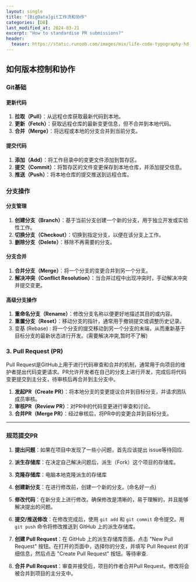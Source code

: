 ```yaml
---
layout: single
title: "[BigData]git工作流和协作"
categories: [DB]
last_modified_at: 2024-03-21
excerpt: "How to standardise PR submissions?"
header:
  teaser: https://static.runoob.com/images/mix/life-code-typography-hd-wallpaper-1920x1080-7168.jpg
---
```


## 如何版本控制和协作

### Git基础

#### 更新代码

1. **拉取（Pull）**：从远程仓库获取最新代码到本地。
2. **更新（Fetch）**：获取远程仓库的最新变更信息，但不合并到本地代码。
3. **合并（Merge）**：将远程或本地的分支合并到当前分支。

#### 提交代码

1. **添加（Add）**：将工作目录中的变更文件添加到暂存区。
2. **提交（Commit）**：将暂存区的文件变更保存到本地仓库，并添加提交信息。
3. **推送（Push）**：将本地仓库的提交推送到远程仓库。

### 分支操作

#### 分支管理

1. **创建分支（Branch）**：基于当前分支创建一个新的分支，用于独立开发或实验性工作。
2. **切换分支（Checkout）**：切换到指定分支，以便在该分支上工作。
3. **删除分支（Delete）**：移除不再需要的分支。

#### 分支合并

1. **合并分支（Merge）**：将一个分支的变更合并到另一个分支。
2. **解决冲突（Conflict Resolution）**：当合并过程中出现冲突时，手动解决冲突并提交变更。

#### 高级分支操作

1. **重命名分支（Rename）**：修改分支名称以便更好地描述其目的或内容。
2. **重置分支（Reset）**：移动分支的指针，通常用于撤销提交或调整历史记录。
3. 变基 (Rebase) : 将一个分支的提交移动到另一个分支的末端，从而重新基于目标分支的最新状态进行开发。(需要解决冲突,暂时不了解)

### 3. Pull Request (PR) 

Pull Request是GitHub上用于进行代码审查和合并的机制，通常用于向项目的维护者提出代码变更请求。PR允许开发者在自己的分支上进行开发，完成后将代码变更提交到主分支，待审核后再合并到主分支中。

1. **发起PR（Create PR）**：将本地分支的变更提议合并到目标分支，并请求团队成员审核。
2. **审核PR（Review PR）**：对PR中的代码变更进行审查和讨论。
3. **合并PR（Merge PR）**：经过审核后，将PR中的变更合并到目标分支。

---

### 规范提交PR

1. **提出问题**：如果在项目中发现了一些小问题，首先应该提出 issue等待回应.

2. **派生存储库**：在决定自己解决问题后，派生（Fork）这个项目的存储库。

3. **克隆存储库**：电脑本地克隆派生的存储库

4. **创建新分支**：在进行修改前，创建一个新的分支。(命名好一点)

5. **修改代码**：在新分支上进行修改。确保修改是清晰的，易于理解的，并且能够解决提出的问题。

6. **提交/推送修改**：在修改完成后，使用 `git add` 和 `git commit` 命令提交。用 `git push` 命令将修改推送到 GitHub 上的派生存储库。

7. **创建 Pull Request**：在 GitHub 上的派生存储库页面，点击 "New Pull Request" 按钮。在打开的页面中，选择你的分支，并填写 Pull Request 的详细信息，然后点击 "Create Pull Request" 按钮。等待审查.

8. **合并 Pull Request**：审查并接受后，项目的作者合并Pull Request。修改将会被合并到项目的主分支中。



